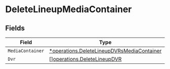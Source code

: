 # DeleteLineupMediaContainer


## Fields

| Field                                                                                                   | Type                                                                                                    | Required                                                                                                | Description                                                                                             |
| ------------------------------------------------------------------------------------------------------- | ------------------------------------------------------------------------------------------------------- | ------------------------------------------------------------------------------------------------------- | ------------------------------------------------------------------------------------------------------- |
| `MediaContainer`                                                                                        | [*operations.DeleteLineupDVRsMediaContainer](../../models/operations/deletelineupdvrsmediacontainer.md) | :heavy_minus_sign:                                                                                      | N/A                                                                                                     |
| `Dvr`                                                                                                   | [][operations.DeleteLineupDVR](../../models/operations/deletelineupdvr.md)                              | :heavy_minus_sign:                                                                                      | N/A                                                                                                     |